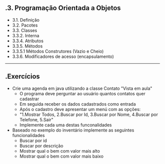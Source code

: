 .3. Programação Orientada a Objetos
---------------
- 3.1. Definição
- 3.2. Pacotes
- 3.3. Classes
- 3.3.2. Interna
- 3.3.4. Atributos
- 3.3.5. Métodos
- 3.3.5.1 Métodos Construtores (Vazio e Cheio)
- 3.3.6. Modificadores de acesso (encapsulamento)
---------------
.Exercícios
---------------
- Crie uma agenda em java utilizando a classe Contato "Vista em aula"
	- O programa deve perguntar ao usuário quantos contatos quer cadastrar
	- Em seguida receber os dados cadastrados como entrada
	- Após o cadastro deve apresentar um menú com as opções:
	- "1.Mostrar Todos, 2.Buscar por Id, 3.Buscar por Nome, 4.Buscar por Telefone, 5.Sair"
	- Implemente cada uma destas funconalidades
- Baseado no exemplo do inventário implemente as seguintes funcionalidades
	- Buscar por id
	- Buscar por descrição
	- Mostrar qual o bem com valor mais alto
	- Mostrar qual o bem com valor mais baixo